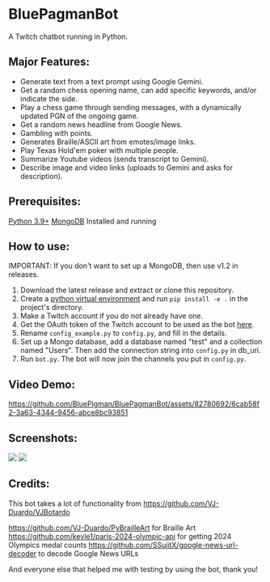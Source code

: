 # BluePagmanBot
A Twitch chatbot running in Python. 

##  Major Features:
- Generate text from a text prompt using Google Gemini.
- Get a random chess opening name, can add specific keywords, and/or indicate the side.
- Play a chess game through sending messages, with a dynamically updated PGN of the ongoing game.
- Get a random news headline from Google News.
- Gambling with points.
- Generates Braille/ASCII art from emotes/image links.
- Play Texas Hold'em poker with multiple people.
- Summarize Youtube videos (sends transcript to Gemini).
- Describe image and video links (uploads to Gemini and asks for description).

## Prerequisites: 
[Python 3.9+](https://www.python.org/downloads/)
[MongoDB](https://www.mongodb.com/try/download/community) Installed and running

## How to use: 

IMPORTANT: If you don't want to set up a MongoDB, then use v1.2 in releases.

1. Download the latest release and extract or clone this repository.
2. Create a [python virtual environment](https://packaging.python.org/en/latest/guides/installing-using-pip-and-virtual-environments/#create-and-use-virtual-environments) and run `pip install -e .` in the project's directory.
3. Make a Twitch account if you do not already have one.
4. Get the OAuth token of the Twitch account to be used as the bot [here](https://twitchapps.com/tmi/).
5. Rename `config_example.py` to `config.py`, and fill in the details.
6. Set up a Mongo database, add a database named "test" and a collection named "Users". Then add the connection string into `config.py` in db_uri.
7. Run `bot.py`. The bot will now join the channels you put in `config.py`.

## Video Demo:
https://github.com/BluePigman/BluePagmanBot/assets/82780692/6cab58f2-3a63-4344-9456-abce8bc93851

## Screenshots: 

<img src="https://user-images.githubusercontent.com/82780692/187820763-d8b24c7f-979a-42ca-b28e-d872e84f0c0e.png"> <img  src="https://user-images.githubusercontent.com/82780692/187818815-f37aa7df-b9ed-4d67-b32c-f58cc55ea2ba.png">


## Credits:

This bot takes a lot of functionality from https://github.com/VJ-Duardo/VJBotardo


https://github.com/VJ-Duardo/PyBrailleArt for Braille Art
https://github.com/kevle1/paris-2024-olympic-api for getting 2024 Olympics medal counts
https://github.com/SSujitX/google-news-url-decoder to decode Google News URLs

And everyone else that helped me with testing by using the bot, thank you!

